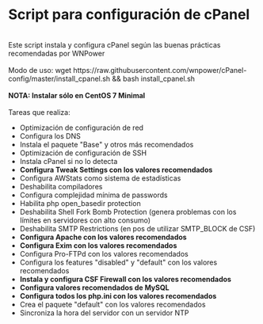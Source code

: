 <h1>Script para configuraci&oacute;n de cPanel</h1>
<br />Este script instala y configura cPanel seg&uacute;n las buenas pr&aacute;cticas recomendadas por WNPower<br /><br />Modo de uso: wget https://raw.githubusercontent.com/wnpower/cPanel-config/master/install_cpanel.sh&nbsp;&amp;&amp; bash install_cpanel.sh<br /><br /><strong>NOTA: Instalar s&oacute;lo en CentOS 7 Minimal<br /><br /></strong>Tareas que realiza:<br />
<ul>
<li>Optimizaci&oacute;n de configuraci&oacute;n de red</li>
<li>Configura los DNS</li>
<li>Instala el paquete "Base" y otros m&aacute;s recomendados</li>
<li>Optimizaci&oacute;n de configuraci&oacute;n de SSH</li>
<li>Instala cPanel si no lo detecta</li>
<li><strong>Configura Tweak Settings con los valores recomendados</strong></li>
<li>Configura AWStats como sistema de estad&iacute;sticas</li>
<li>Deshabilita compiladores</li>
<li>Configura complejidad m&iacute;nima de passwords</li>
<li>Habilita php open_basedir protection</li>
<li>Deshabilita Shell Fork Bomb Protection (genera problemas con los l&iacute;mites en servidores con alto consumo)</li>
<li>Deshabilita SMTP Restrictions (en pos de utilizar SMTP_BLOCK de CSF)</li>
<li><strong>Configura Apache con los valores recomendados</strong></li>
<li><strong>Configura Exim con los valores recomendados</strong></li>
<li>Configura Pro-FTPd con los valores recomendados</li>
<li>Configura los features "disabled" y "default" con los valores recomendados</li>
<li><strong>Instala y configura CSF Firewall con los valores recomendados</strong></li>
<li><strong>Configura valores recomendados de MySQL</strong></li>
<li><strong>Configura todos los php.ini con los valores recomendados</strong></li>
<li>Crea el paquete "default" con los valores recomendados</li>
<li>Sincroniza la hora del servidor con un servidor NTP</li>
</ul>
